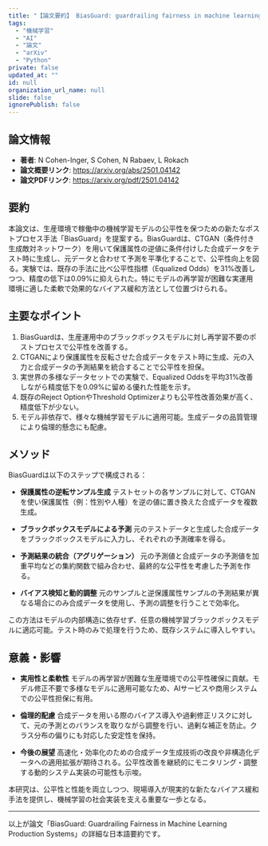 ```yaml
---
title: "【論文要約】 BiasGuard: guardrailing fairness in machine learning production systems"
tags:
  - "機械学習"
  - "AI"
  - "論文"
  - "arXiv"
  - "Python"
private: false
updated_at: ""
id: null
organization_url_name: null
slide: false
ignorePublish: false
---
```


## 論文情報

- **著者**: N Cohen-Inger, S Cohen, N Rabaev, L Rokach
- **論文概要リンク**: https://arxiv.org/abs/2501.04142
- **論文PDFリンク**: https://arxiv.org/pdf/2501.04142

## 要約

本論文は、生産環境で稼働中の機械学習モデルの公平性を保つための新たなポストプロセス手法「BiasGuard」を提案する。BiasGuardは、CTGAN（条件付き生成敵対ネットワーク）を用いて保護属性の逆値に条件付けした合成データをテスト時に生成し、元データと合わせて予測を平準化することで、公平性向上を図る。実験では、既存の手法に比べ公平性指標（Equalized Odds）を31%改善しつつ、精度の低下は0.09%に抑えられた。特にモデルの再学習が困難な実運用環境に適した柔軟で効果的なバイアス緩和方法として位置づけられる。

## 主要なポイント

1. BiasGuardは、生産運用中のブラックボックスモデルに対し再学習不要のポストプロセスで公平性を改善する。
2. CTGANにより保護属性を反転させた合成データをテスト時に生成、元の入力と合成データの予測結果を統合することで公平性を担保。
3. 実世界の多様なデータセットでの実験で、Equalized Oddsを平均31%改善しながら精度低下を0.09%に留める優れた性能を示す。
4. 既存のReject OptionやThreshold Optimizerよりも公平性改善効果が高く、精度低下が少ない。
5. モデル非依存で、様々な機械学習モデルに適用可能。生成データの品質管理により倫理的懸念にも配慮。


## メソッド

BiasGuardは以下のステップで構成される：

- **保護属性の逆転サンプル生成**
テストセットの各サンプルに対して、CTGANを使い保護属性（例：性別や人種）を逆の値に置き換えた合成データを複数生成。

- **ブラックボックスモデルによる予測**
元のテストデータと生成した合成データをブラックボックスモデルに入力し、それぞれの予測確率を得る。

- **予測結果の統合（アグリゲーション）**
元の予測値と合成データの予測値を加重平均などの集約関数で組み合わせ、最終的な公平性を考慮した予測を作る。

- **バイアス検知と動的調整**
元のサンプルと逆保護属性サンプルの予測結果が異なる場合にのみ合成データを使用し、予測の調整を行うことで効率化。

この方法はモデルの内部構造に依存せず、任意の機械学習ブラックボックスモデルに適応可能。テスト時のみで処理を行うため、既存システムに導入しやすい。

## 意義・影響

- **実用性と柔軟性**
モデルの再学習が困難な生産環境での公平性確保に貢献。モデル修正不要で多様なモデルに適用可能なため、AIサービスや商用システムでの公平性担保に有用。

- **倫理的配慮**
合成データを用いる際のバイアス導入や過剰修正リスクに対して、元の予測とのバランスを取りながら調整を行い、過剰な補正を防止。クラス分布の偏りにも対応した安定性を保持。

- **今後の展望**
高速化・効率化のための合成データ生成技術の改良や非構造化データへの適用拡張が期待される。公平性改善を継続的にモニタリング・調整する動的システム実装の可能性も示唆。

本研究は、公平性と性能を両立しつつ、現場導入が現実的な新たなバイアス緩和手法を提供し、機械学習の社会実装を支える重要な一歩となる。

---

以上が論文「BiasGuard: Guardrailing Fairness in Machine Learning Production Systems」の詳細な日本語要約です。

